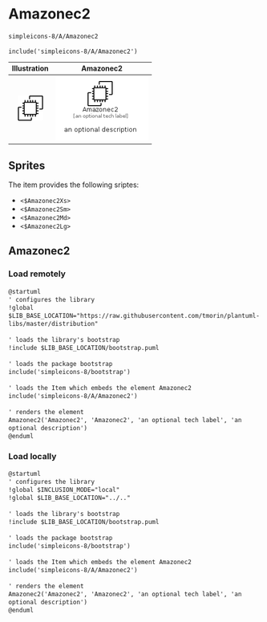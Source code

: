 # Amazonec2


```text
simpleicons-8/A/Amazonec2
```

```text
include('simpleicons-8/A/Amazonec2')
```



| Illustration | Amazonec2 |
| :---: | :---: |
| ![illustration for Illustration](../../simpleicons-8/A/Amazonec2.png) | ![illustration for Amazonec2](../../simpleicons-8/A/Amazonec2.Local.png) |



## Sprites
The item provides the following sriptes:

- `<$Amazonec2Xs>`
- `<$Amazonec2Sm>`
- `<$Amazonec2Md>`
- `<$Amazonec2Lg>`





## Amazonec2

### Load remotely
```plantuml
@startuml
' configures the library
!global $LIB_BASE_LOCATION="https://raw.githubusercontent.com/tmorin/plantuml-libs/master/distribution"

' loads the library's bootstrap
!include $LIB_BASE_LOCATION/bootstrap.puml

' loads the package bootstrap
include('simpleicons-8/bootstrap')

' loads the Item which embeds the element Amazonec2
include('simpleicons-8/A/Amazonec2')

' renders the element
Amazonec2('Amazonec2', 'Amazonec2', 'an optional tech label', 'an optional description')
@enduml
```

### Load locally
```plantuml
@startuml
' configures the library
!global $INCLUSION_MODE="local"
!global $LIB_BASE_LOCATION="../.."

' loads the library's bootstrap
!include $LIB_BASE_LOCATION/bootstrap.puml

' loads the package bootstrap
include('simpleicons-8/bootstrap')

' loads the Item which embeds the element Amazonec2
include('simpleicons-8/A/Amazonec2')

' renders the element
Amazonec2('Amazonec2', 'Amazonec2', 'an optional tech label', 'an optional description')
@enduml
```

